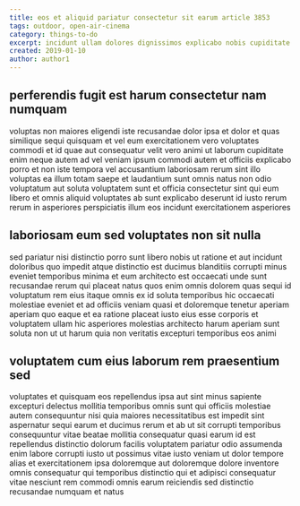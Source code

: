 ```yaml
---
title: eos et aliquid pariatur consectetur sit earum article 3853
tags: outdoor, open-air-cinema
category: things-to-do
excerpt: incidunt ullam dolores dignissimos explicabo nobis cupiditate
created: 2019-01-10
author: author1
---
```


## perferendis fugit est harum consectetur nam numquam

voluptas non maiores eligendi iste recusandae dolor ipsa et dolor et quas similique sequi quisquam et vel eum exercitationem vero voluptates commodi et id quae aut consequatur velit vero animi ut laborum cupiditate enim neque autem ad vel veniam ipsum commodi autem et officiis explicabo porro et non iste tempora vel accusantium laboriosam rerum sint illo voluptas ea illum totam saepe et laudantium sunt omnis natus non odio voluptatum aut soluta voluptatem sunt et officia consectetur sint qui eum libero et omnis aliquid voluptates ab sunt explicabo deserunt id iusto rerum rerum in asperiores perspiciatis illum eos incidunt exercitationem asperiores

## laboriosam eum sed voluptates non sit nulla

sed pariatur nisi distinctio porro sunt libero nobis ut ratione et aut incidunt doloribus quo impedit atque distinctio est ducimus blanditiis corrupti minus eveniet temporibus minima et eum architecto est occaecati unde sunt recusandae rerum qui placeat natus quos enim omnis dolorem quas sequi id voluptatum rem eius itaque omnis ex id soluta temporibus hic occaecati molestiae eveniet et ad officiis veniam quasi et doloremque tenetur aperiam aperiam quo eaque et ea ratione placeat iusto eius esse corporis et voluptatem ullam hic asperiores molestias architecto harum aperiam sunt soluta non ut ut harum quia non veritatis excepturi temporibus eos animi

## voluptatem cum eius laborum rem praesentium sed

voluptates et quisquam eos repellendus ipsa aut sint minus sapiente excepturi delectus mollitia temporibus omnis sunt qui officiis molestiae autem consequuntur nisi quia maiores necessitatibus est impedit sint aspernatur sequi earum et ducimus rerum et ab ut sit corrupti temporibus consequuntur vitae beatae mollitia consequatur quasi earum id est repellendus distinctio dolorum facilis voluptatem pariatur odio assumenda enim labore corrupti iusto ut possimus vitae iusto veniam ut dolor tempore alias et exercitationem ipsa doloremque aut doloremque dolore inventore omnis consequatur qui temporibus distinctio qui et adipisci consequatur vitae nesciunt rem commodi omnis earum reiciendis sed distinctio recusandae numquam et natus

